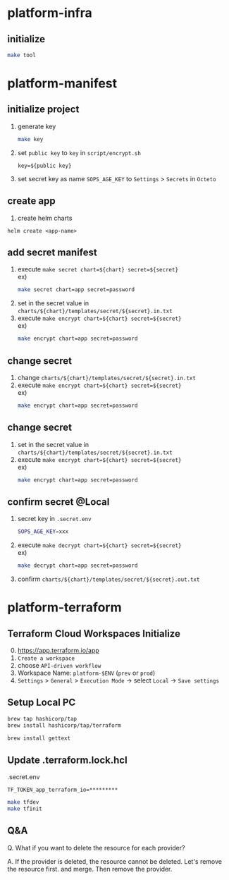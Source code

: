 # platform-infra

## initialize

```bash
make tool
```

# platform-manifest

## initialize project

1. generate key  
    ```bash
    make key
    ```
1. set `public key` to `key` in `script/encrypt.sh`  
    ```
    key=${public key}
    ```
1. set secret key as name `SOPS_AGE_KEY` to `Settings` > `Secrets` in `Octeto`

## create app

1. create helm charts

```shell
helm create <app-name>
```

## add secret manifest

1. execute `make secret chart=${chart} secret=${secret}`  
    ex)
    ```bash
    make secret chart=app secret=password
    ```
1. set in the secret value in `charts/${chart}/templates/secret/${secret}.in.txt`
1. execute `make encrypt chart=${chart} secret=${secret}`  
    ex)
    ```bash
    make encrypt chart=app secret=password
    ```

## change secret

1. change `charts/${chart}/templates/secret/${secret}.in.txt`
1. execute `make encrypt chart=${chart} secret=${secret}`  
    ex)
    ```bash
    make encrypt chart=app secret=password
    ```

## change secret

1. set in the secret value in `charts/${chart}/templates/secret/${secret}.in.txt`
1. execute `make encrypt chart=${chart} secret=${secret}`  
    ex)
    ```bash
    make encrypt chart=app secret=password
    ```

## confirm secret @Local
1. secret key in `.secret.env`
    ```bash
    SOPS_AGE_KEY=xxx
    ```
1. execute `make decrypt chart=${chart} secret=${secret}`  
    ex)  
    ```bash
    make decrypt chart=app secret=password
    ```
1. confirm `charts/${chart}/templates/secret/${secret}.out.txt`

# platform-terraform

## Terraform Cloud Workspaces Initialize

0. https://app.terraform.io/app
1. `Create a workspace`
2. choose `API-driven workflow`
3. Workspace Name: `platform-$ENV` (`prev` or `prod`)  
4. `Settings` > `General` > `Execution Mode` -> select `Local` -> `Save settings`

## Setup Local PC

```bash
brew tap hashicorp/tap
brew install hashicorp/tap/terraform
```

```bash
brew install gettext
```

## Update .terraform.lock.hcl

.secret.env
```
TF_TOKEN_app_terraform_io=*********
```

```bash
make tfdev
make tfinit
```

## Q&A

Q. What if you want to delete the resource for each provider?

A. If the provider is deleted, the resource cannot be deleted. Let's remove the resource first. and merge. Then remove the provider.
